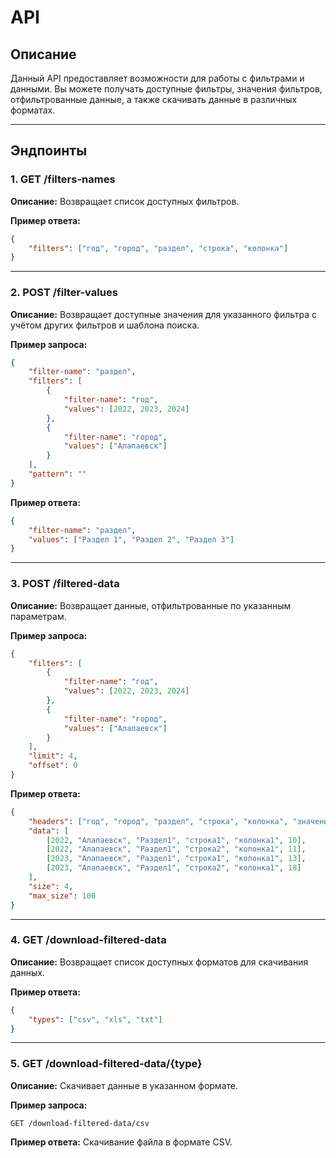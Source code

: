 # API

## Описание

Данный API предоставляет возможности для работы с фильтрами и данными. Вы можете получать доступные фильтры, значения фильтров, отфильтрованные данные, а также скачивать данные в различных форматах.

---

## Эндпоинты

### 1. GET /filters-names

**Описание:** Возвращает список доступных фильтров.

**Пример ответа:**
```json
{
    "filters": ["год", "город", "раздел", "строка", "колонка"]
}
```

---

### 2. POST /filter-values

**Описание:** Возвращает доступные значения для указанного фильтра с учётом других фильтров и шаблона поиска.

**Пример запроса:**
```json
{
    "filter-name": "раздел",
    "filters": [
        {
            "filter-name": "год",
            "values": [2022, 2023, 2024]
        },
        {
            "filter-name": "город",
            "values": ["Алапаевск"]
        }
    ],
    "pattern": ""
}
```

**Пример ответа:**
```json
{
    "filter-name": "раздел",
    "values": ["Раздел 1", "Раздел 2", "Раздел 3"]
}
```

---

### 3. POST /filtered-data

**Описание:** Возвращает данные, отфильтрованные по указанным параметрам.

**Пример запроса:**
```json
{
    "filters": [
        {
            "filter-name": "год",
            "values": [2022, 2023, 2024]
        },
        {
            "filter-name": "город",
            "values": ["Алапаевск"]
        }
    ],
    "limit": 4,
    "offset": 0
}
```

**Пример ответа:**
```json
{
    "headers": ["год", "город", "раздел", "строка", "колонка", "значение"],
    "data": [
        [2022, "Алапаевск", "Раздел1", "строка1", "колонка1", 10],
        [2022, "Алапаевск", "Раздел1", "строка2", "колонка1", 11],
        [2023, "Алапаевск", "Раздел1", "строка1", "колонка1", 13],
        [2023, "Алапаевск", "Раздел1", "строка2", "колонка1", 18]
    ],
    "size": 4,
    "max_size": 100
}
```

---

### 4. GET /download-filtered-data

**Описание:** Возвращает список доступных форматов для скачивания данных.

**Пример ответа:**
```json
{
    "types": ["csv", "xls", "txt"]
}
```

---

### 5. GET /download-filtered-data/{type}

**Описание:** Скачивает данные в указанном формате.

**Пример запроса:**
```
GET /download-filtered-data/csv
```

**Пример ответа:**
Скачивание файла в формате CSV.